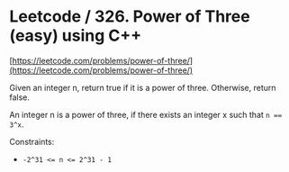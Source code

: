 # Leetcode / 326. Power of Three (easy) using C++

[https://leetcode.com/problems/power-of-three/](https://leetcode.com/problems/power-of-three/)

Given an integer n, return true if it is a power of three. Otherwise, return false.

An integer n is a power of three, if there exists an integer x such that `n == 3^x`.

Constraints:

- `-2^31 <= n <= 2^31 - 1`
